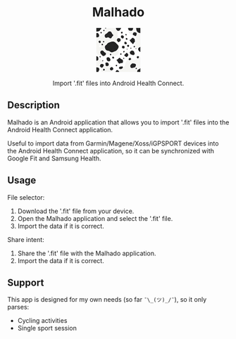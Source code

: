 
<center>
<h1>Malhado</h1>
<img src="./app/src/main/res/mipmap-xxxhdpi/ic_launcher.webp" alt="Malhado Logo" width="100" height="100" >

Import '.fit' files into Android Health Connect.
</center>

## Description

Malhado is an Android application that allows you to import '.fit' files into the Android Health Connect application.

Useful to import data from Garmin/Magene/Xoss/iGPSPORT devices into the Android Health Connect application, so it can be synchronized with Google Fit and Samsung Health.


## Usage

File selector:

1. Download the '.fit' file from your device.
2. Open the Malhado application and select the '.fit' file.
3. Import the data if it is correct.


Share intent:

1. Share the '.fit' file with the Malhado application.
2. Import the data if it is correct.


## Support

This app is designed for my own needs (so far `¯\_(ツ)_/¯`), so it only parses:

- Cycling activities
- Single sport session

